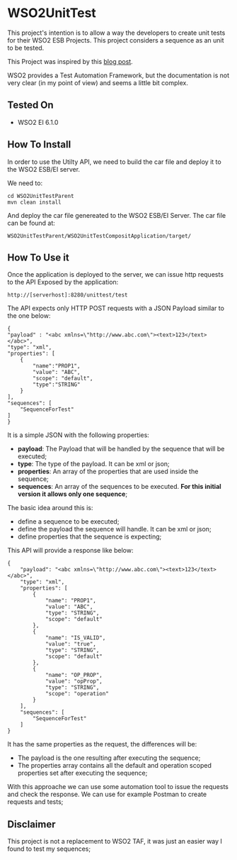# WSO2UnitTest

This project's intention is to allow a way the developers to create unit tests for their WSO2 ESB Projects. 
This project considers a sequence as an unit to be tested. 

This Project was inspired by this [blog post](http://rogervdkimmenade.blogspot.com/2016/08/wso2-esb-design-for-testability.html). 

WSO2 provides a Test Automation Framework, but the documentation is not very clear (in my point of view) and seems a little bit complex.

## Tested On

* WSO2 EI 6.1.0


## How To Install

In order to use the Utilty API, we need to build the car file and deploy it to the WSO2 ESB/EI server.

We need to:

   
	cd WSO2UnitTestParent
	mvn clean install
	
And deploy the car file genereated to the WSO2 ESB/EI Server.
The car file can be found at:

	WSO2UnitTestParent/WSO2UnitTestCompositApplication/target/
	
## How To Use it

Once the application is deployed to the server, we can issue http requests to the API Exposed by the application:

	http://[serverhost]:8280/unittest/test
	

The API expects only HTTP POST requests with a JSON Payload similar to the one below:

	{
    "payload" : "<abc xmlns=\"http://www.abc.com\"><text>123</text></abc>",
    "type": "xml",
    "properties": [
        {
            "name":"PROP1",
            "value": "ABC",
            "scope": "default",
            "type":"STRING"
        }
    ],
    "sequences": [
        "SequenceForTest"
    ]
	}

	
It is a simple JSON with the following properties:

* **payload**: The Payload that will be handled by the sequence that will be executed;
* **type**: The type of the payload. It can be xml or json;
* **properties**: An array of the properties that are used inside the sequence;
* **sequences**: An array of the sequences to be executed. **For this initial version it allows only one sequence**; 


The basic idea around this is:

* define a sequence to be executed;
* define the payload the sequence will handle. It can be xml or json;
* define properties that the sequence is expecting;

This API will provide a response like below:

	{
	    "payload": "<abc xmlns=\"http://www.abc.com\"><text>123</text></abc>",
	    "type": "xml",
	    "properties": [
	        {
	            "name": "PROP1",
	            "value": "ABC",
	            "type": "STRING",
	            "scope": "default"
	        },
	        {
	            "name": "IS_VALID",
	            "value": "true",
	            "type": "STRING",
	            "scope": "default"
	        },
	        {
	            "name": "OP_PROP",
	            "value": "opProp",
	            "type": "STRING",
	            "scope": "operation"
	        }
	    ],
	    "sequences": [
	        "SequenceForTest"
	    ]
	}
	

It has the same properties as the request, the differences will be:

* The payload is the one resulting after executing the sequence;
* The properties array contains all the default and operation scoped properties set after executing the sequence;


With this approache we can use some automation tool to issue the requests and check the response.
We can use for example Postman to create requests and tests;


## Disclaimer

This project is not a replacement to WSO2 TAF, it was just an easier way I found to test my sequences;
